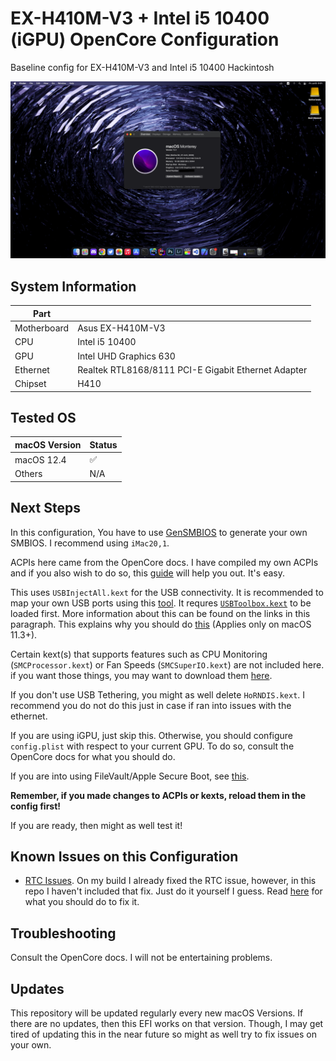 # EX-H410M-V3 + Intel i5 10400 (iGPU) OpenCore Configuration

Baseline config for EX-H410M-V3 and Intel i5 10400 Hackintosh

![Epic Flex](docs/epic-flex.png)

## System Information

| Part        |                                                     |
|-------------|-----------------------------------------------------|
| Motherboard | Asus EX-H410M-V3                                    |
| CPU         | Intel i5 10400                                      |
| GPU         | Intel UHD Graphics 630                              |
| Ethernet    | Realtek RTL8168/8111 PCI-E Gigabit Ethernet Adapter |
| Chipset     | H410                                                |

## Tested OS

| macOS Version  | Status |
|----------------|--------|
| macOS 12.4     | ✅    |
| Others         | N/A    |

## Next Steps

In this configuration, You have to use [GenSMBIOS](https://github.com/corpnewt/GenSMBIOS) to generate your own SMBIOS. I recommend using `iMac20,1`.

ACPIs here came from the OpenCore docs. I have compiled my own ACPIs and if you also wish to do so, this [guide](https://dortania.github.io/Getting-Started-With-ACPI/) will help you out. It's easy.

This uses `USBInjectAll.kext` for the USB connectivity. It is recommended to map your own USB ports using this [tool](https://github.com/USBToolBox/tool). It requres [`USBToolbox.kext`](https://github.com/USBToolBox/kext) to be loaded first. More information about this can be found on the links in this paragraph. This explains why you should do [this](https://dortania.github.io/OpenCore-Install-Guide/config.plist/comet-lake.html#quirks-3) (Applies only on macOS 11.3+).

Certain kext(s) that supports features such as CPU Monitoring (`SMCProcessor.kext`) or Fan Speeds (`SMCSuperIO.kext`) are not included here. if you want those things, you may want to download them [here](https://github.com/acidanthera/VirtualSMC).

If you don't use USB Tethering, you might as well delete `HoRNDIS.kext`. I recommend you do not do this just in case if ran into issues with the ethernet.

If you are using iGPU, just skip this. Otherwise, you should configure `config.plist` with respect to your current GPU. To do so, consult the OpenCore docs for what you should do.

If you are into using FileVault/Apple Secure Boot, see [this](https://dortania.github.io/OpenCore-Post-Install/universal/security.html).

**Remember, if you made changes to ACPIs or kexts, reload them in the config first!**

If you are ready, then might as well test it!

## Known Issues on this Configuration

-   [RTC Issues](https://www.reddit.com/r/hackintosh/comments/juzhn1/the_system_has_posted_in_safe_mode/). On my build I already fixed the RTC issue, however, in this repo I haven't included that fix. Just do it yourself I guess. Read [here](https://dortania.github.io/OpenCore-Post-Install/misc/rtc.html) for what you should do to fix it.

## Troubleshooting

Consult the OpenCore docs. I will not be entertaining problems.

## Updates

This repository will be updated regularly every new macOS Versions. If there are no updates, then this EFI works on that version. Though, I may get tired of updating this in the near future so might as well try to fix issues on your own.

